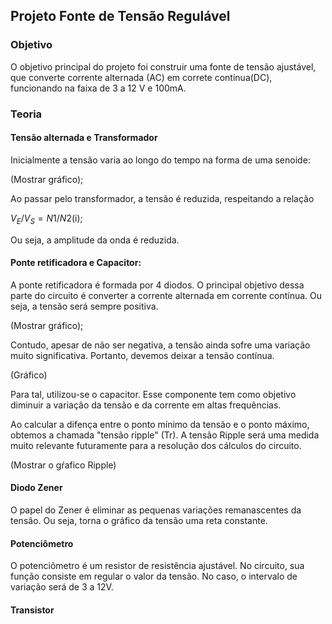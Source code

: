 ## Projeto Fonte de Tensão Regulável

### Objetivo 
O objetivo principal do projeto foi construir uma fonte de tensão ajustável, que converte corrente alternada (AC) em correte contínua(DC), funcionando na faixa de 3 a 12 V e 100mA. 


### Teoria 

#### Tensão alternada e Transformador
Inicialmente a tensão varia ao longo do tempo na forma de uma senoide: 

(Mostrar gráfico); 

Ao passar pelo transformador, a tensão é reduzida, respeitando a relação 

$V_{E}/V_{S} = N1/N2$(i); 

Ou seja, a amplitude da onda é reduzida. 



#### Ponte retificadora e Capacitor: 
A ponte retificadora é formada por 4 diodos. O principal objetivo dessa parte do circuito é converter a corrente alternada em corrente contínua. Ou seja, a tensão será sempre positiva. 

(Mostrar gráfico); 


Contudo, apesar de não ser negativa, a tensão ainda sofre uma variação muito significativa. Portanto, devemos deixar a tensão contínua. 

(Gráfico)


Para tal, utilizou-se o capacitor. Esse componente tem como objetivo diminuir a variação da tensão e da corrente em altas frequências. 

Ao calcular a difença entre o ponto mínimo da tensão e o ponto máximo, obtemos a chamada "tensão ripple" (Tr). A tensão Ripple será uma medida muito relevante futuramente para a resolução dos cálculos do circuito. 


(Mostrar o gŕafico Ripple)


#### Diodo Zener 
O papel do Zener é eliminar as pequenas variações remanascentes da tensão. Ou seja, torna o gráfico da tensão uma reta constante. 

#### Potenciômetro 
O potenciômetro é um resistor de resistência ajustável. No circuito, sua função consiste em regular o valor da tensão. No caso, o intervalo de variação será de 3 a 12V. 


#### Transistor  





